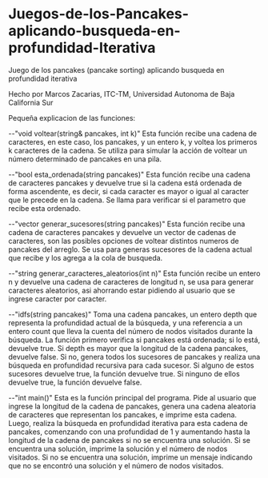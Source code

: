 # Juegos-de-los-Pancakes-aplicando-busqueda-en-profundidad-Iterativa
Juego de los pancakes (pancake sorting) aplicando busqueda en profundidad iterativa

Hecho por Marcos Zacarias, ITC-TM, Universidad Autonoma de Baja California Sur

Pequeña explicacion de las funciones:

--"void voltear(string& pancakes, int k)" 
Esta función recibe una cadena de caracteres, en este caso, los pancakes, y un entero k, y voltea los primeros k caracteres de la cadena. Se utiliza para simular la acción de voltear un número determinado de pancakes en una pila.

--"bool esta_ordenada(string pancakes)" 
Esta función recibe una cadena de caracteres pancakes y devuelve true si la cadena está ordenada de forma ascendente, es decir, si cada caracter es mayor o igual al caracter que le precede en la cadena. Se llama para verificar si el parametro que recibe esta ordenado.

--"vector generar_sucesores(string pancakes)" 
Esta función recibe una cadena de caracteres pancakes y devuelve un vector de cadenas de caracteres, son las posibles opciones de voltear distintos numeros de pancakes del arreglo. Se usa para generas sucesores de la cadena actual que recibe y los agrega a la cola de busqueda.

--"string generar_caracteres_aleatorios(int n)" 
Esta función recibe un entero n y devuelve una cadena de caracteres de longitud n, se usa para generar caracteres aleatorios, asi ahorrando estar pidiendo al usuario que se ingrese caracter por caracter.

--"idfs(string pancakes)"
Toma una cadena pancakes, un entero depth que representa la profundidad actual de la búsqueda, y una referencia a un entero count que lleva la cuenta del número de nodos visitados durante la búsqueda. La función primero verifica si pancakes está ordenada; si lo está, devuelve true. Si depth es mayor que la longitud de la cadena pancakes, devuelve false. Si no, genera todos los sucesores de pancakes y realiza una búsqueda en profundidad recursiva para cada sucesor. Si alguno de estos sucesores devuelve true, la función devuelve true. Si ninguno de ellos devuelve true, la función devuelve false.

--"int main()" Esta es la función principal del programa. Pide al usuario que ingrese la longitud de la cadena de pancakes, genera una cadena aleatoria de caracteres que representan los pancakes, e imprime esta cadena. Luego, realiza la búsqueda en profundidad iterativa para esta cadena de pancakes, comenzando con una profundidad de 1 y aumentando hasta la longitud de la cadena de pancakes si no se encuentra una solución. Si se encuentra una solución, imprime la solución y el número de nodos visitados. Si no se encuentra una solución, imprime un mensaje indicando que no se encontró una solución y el número de nodos visitados.

